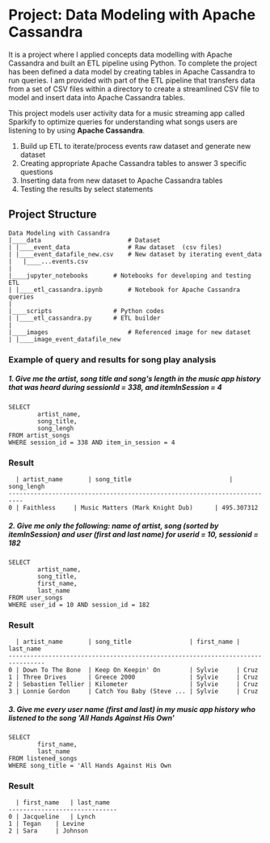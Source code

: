# Project: Data Modeling with Apache Cassandra
It is a project where I applied concepts data modelling with Apache Cassandra and built an ETL pipeline using Python. To complete the project has been defined a data model by creating tables in Apache Cassandra to run queries. I am provided with part of the ETL pipeline that transfers data from a set of CSV files within a directory to create a streamlined CSV file to model and insert data into Apache Cassandra tables.

This project models user activity data for a music streaming app called Sparkify to optimize queries for understanding what songs users are listening to by using **Apache Cassandra**.

1. Build up ETL to iterate/process events raw dataset and generate new dataset
2. Creating appropriate Apache Cassandra tables to answer 3 specific questions
3. Inserting data from new dataset to Apache Cassandra tables
4. Testing the results by select statements


## Project Structure

```
Data Modeling with Cassandra
|____data                        # Dataset
| |____event_data                # Raw dataset  (csv files)
| |____event_datafile_new.csv    # New dataset by iterating event_data
|   |____...events.csv
|
|____jupyter_notebooks		 # Notebooks for developing and testing ETL
| |____etl_cassandra.ipynb       # Notebook for Apache Cassandra queries
|
|____scripts        		 # Python codes
| |____etl_cassandra.py		 # ETL builder
|
|____images                      # Referenced image for new dataset
| |____image_event_datafile_new
```

### Example of query and results for song play analysis
##### 1. Give me the artist, song title and song's length in the music app history that was heard during  sessionId = 338, and itemInSession  = 4
```
SELECT 
        artist_name,
        song_title, 
        song_lengh 
FROM artist_songs 
WHERE session_id = 338 AND item_in_session = 4
```

### Result
```
  | artist_name	      | song_title                           | song_lengh
--------------------------------------------------------------------------
0 |	Faithless     | Music Matters (Mark Knight Dub)      | 495.307312
```

##### 2. Give me only the following: name of artist, song (sorted by itemInSession) and user (first and last name) for userid = 10, sessionid = 182
```
SELECT 
        artist_name, 
        song_title, 
        first_name, 
        last_name 
FROM user_songs 
WHERE user_id = 10 AND session_id = 182
```

### Result
```
  | artist_name       | song_title                | first_name | last_name
--------------------------------------------------------------------------------
0 | Down To The Bone  | Keep On Keepin' On        | Sylvie     | Cruz
1 | Three Drives      | Greece 2000               | Sylvie     | Cruz
2 | Sebastien Tellier | Kilometer                 | Sylvie     | Cruz
3 | Lonnie Gordon     | Catch You Baby (Steve ... | Sylvie     | Cruz
```
##### 3. Give me every user name (first and last) in my music app history who listened to the song 'All Hands Against His Own'
```
SELECT 
        first_name, 
        last_name 
FROM listened_songs 
WHERE song_title = 'All Hands Against His Own
```

### Result
```
  | first_name 	 | last_name
------------------------------
0 | Jacqueline 	 | Lynch
1 | Tegan 	 | Levine
2 | Sara 	 | Johnson
```